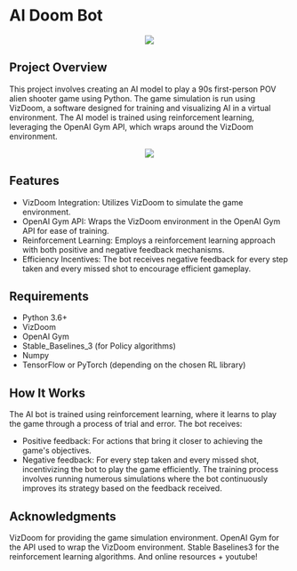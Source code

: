 # AI Doom Bot
<p align="center">
  <img src="https://github.com/user-attachments/assets/6860e699-4e8e-4efa-8824-ef544898fc3d" />
</p>

## Project Overview
This project involves creating an AI model to play a 90s first-person POV alien shooter game using Python. The game simulation is run using VizDoom, a software designed for training and visualizing AI in a virtual environment. The AI model is trained using reinforcement learning, leveraging the OpenAI Gym API, which wraps around the VizDoom environment.
<p align="center">
  <img src="https://github.com/user-attachments/assets/758ef92c-7100-4e1d-933b-d6620b83a676" />
</p>

## Features
- VizDoom Integration: Utilizes VizDoom to simulate the game environment.
- OpenAI Gym API: Wraps the VizDoom environment in the OpenAI Gym API for ease of training.
- Reinforcement Learning: Employs a reinforcement learning approach with both positive and negative feedback mechanisms.
- Efficiency Incentives: The bot receives negative feedback for every step taken and every missed shot to encourage efficient gameplay.

## Requirements
- Python 3.6+
- VizDoom
- OpenAI Gym
- Stable_Baselines_3 (for Policy algorithms)
- Numpy
- TensorFlow or PyTorch (depending on the chosen RL library)

## How It Works
The AI bot is trained using reinforcement learning, where it learns to play the game through a process of trial and error. The bot receives:
- Positive feedback: For actions that bring it closer to achieving the game's objectives.
- Negative feedback: For every step taken and every missed shot, incentivizing the bot to play the game efficiently.
The training process involves running numerous simulations where the bot continuously improves its strategy based on the feedback received.

## Acknowledgments
VizDoom for providing the game simulation environment.
OpenAI Gym for the API used to wrap the VizDoom environment.
Stable Baselines3 for the reinforcement learning algorithms.
And online resources + youtube!
